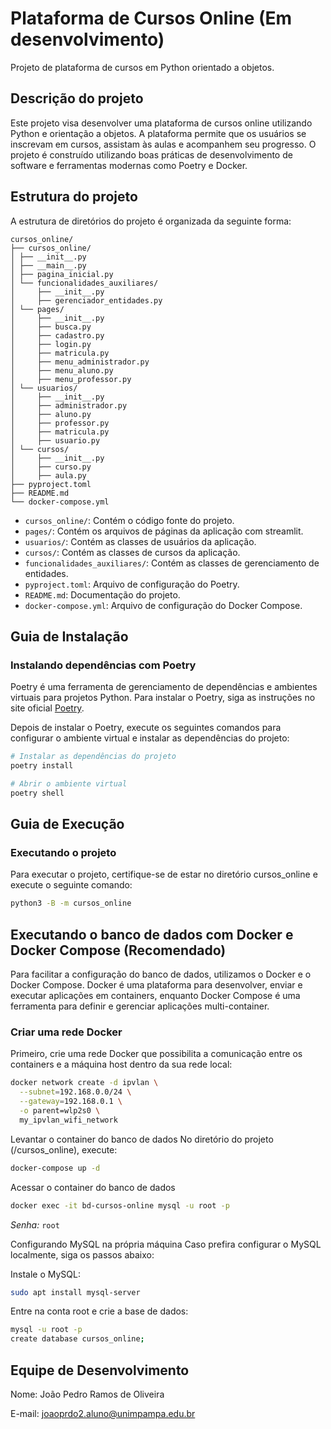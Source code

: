 # Plataforma de Cursos Online (Em desenvolvimento)
Projeto de plataforma de cursos em Python orientado a objetos.

## Descrição do projeto
Este projeto visa desenvolver uma plataforma de cursos online utilizando Python e orientação a objetos. A plataforma permite que os usuários se inscrevam em cursos, assistam às aulas e acompanhem seu progresso. O projeto é construído utilizando boas práticas de desenvolvimento de software e ferramentas modernas como Poetry e Docker.

## Estrutura do projeto
A estrutura de diretórios do projeto é organizada da seguinte forma:

```
cursos_online/
├── cursos_online/
│ ├── __init__.py
│ ├── __main__.py
│ ├── pagina_inicial.py
│ └── funcionalidades_auxiliares/
│     ├── __init__.py
│     ├── gerenciador_entidades.py      
│ └── pages/ 
│     ├── __init__.py
│     ├── busca.py
│     ├── cadastro.py
│     ├── login.py
│     ├── matricula.py
│     ├── menu_administrador.py
│     ├── menu_aluno.py
│     ├── menu_professor.py
│ └── usuarios/
│     ├── __init__.py
│     ├── administrador.py
│     ├── aluno.py
│     ├── professor.py
│     ├── matricula.py 
│     ├── usuario.py 
│ └── cursos/
│     ├── __init__.py
│     ├── curso.py
│     ├── aula.py
├── pyproject.toml
├── README.md
└── docker-compose.yml
```

- `cursos_online/`: Contém o código fonte do projeto.
- `pages/`: Contém os arquivos de páginas da aplicação com streamlit.
- `usuarios/`: Contém as classes de usuários da aplicação.
- `cursos/`: Contém as classes de cursos da aplicação.
- `funcionalidades_auxiliares/`: Contém as classes de gerenciamento de entidades.
- `pyproject.toml`: Arquivo de configuração do Poetry.
- `README.md`: Documentação do projeto.
- `docker-compose.yml`: Arquivo de configuração do Docker Compose.

## Guia de Instalação
### Instalando dependências com Poetry
Poetry é uma ferramenta de gerenciamento de dependências e ambientes virtuais para projetos Python. Para instalar o Poetry, siga as instruções no site oficial [Poetry](https://python-poetry.org/docs/#installing-with-the-official-installer).

Depois de instalar o Poetry, execute os seguintes comandos para configurar o ambiente virtual e instalar as dependências do projeto:
```bash
# Instalar as dependências do projeto
poetry install

# Abrir o ambiente virtual
poetry shell
```

## Guia de Execução
### Executando o projeto
Para executar o projeto, certifique-se de estar no diretório cursos_online e execute o seguinte comando:
```bash
python3 -B -m cursos_online
```

## Executando o banco de dados com Docker e Docker Compose (Recomendado)
Para facilitar a configuração do banco de dados, utilizamos o Docker e o Docker Compose. Docker é uma plataforma para desenvolver, enviar e executar aplicações em containers, enquanto Docker Compose é uma ferramenta para definir e gerenciar aplicações multi-container.

### Criar uma rede Docker
Primeiro, crie uma rede Docker que possibilita a comunicação entre os containers e a máquina host dentro da sua rede local:

```bash
docker network create -d ipvlan \
  --subnet=192.168.0.0/24 \
  --gateway=192.168.0.1 \
  -o parent=wlp2s0 \
  my_ipvlan_wifi_network
```
Levantar o container do banco de dados
No diretório do projeto (/cursos_online), execute:
```bash
docker-compose up -d
```

Acessar o container do banco de dados
```bash
docker exec -it bd-cursos-online mysql -u root -p
```
*Senha:* `root`


Configurando MySQL na própria máquina
Caso prefira configurar o MySQL localmente, siga os passos abaixo:

Instale o MySQL:
```bash
sudo apt install mysql-server
```
Entre na conta root e crie a base de dados:
```bash
mysql -u root -p
create database cursos_online;
```

## Equipe de Desenvolvimento
Nome: João Pedro Ramos de Oliveira

E-mail: joaoprdo2.aluno@unimpampa.edu.br




